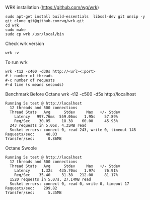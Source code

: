 WRK installation (https://github.com/wg/wrk)
```
sudo apt-get install build-essentials  libssl-dev git unzip -y
git clone git@github.com:wg/wrk.git
cd wrk
sudo make
sudo cp wrk /usr/local/bin
```

Check wrk version
```
wrk -v
```

To run wrk
```
wrk -t12 -c400 -d30s http://<url><:port>
#-t number of threads
#-c number of requests
#-d time (s means seconds)
```

Benchmark
Before Octane
wrk -t12 -c500 -d5s http://localhost
```
Running 5s test @ http://localhost
  12 threads and 500 connections
  Thread Stats   Avg      Stdev     Max   +/- Stdev
    Latency   997.76ms  559.06ms   1.95s    57.89%
    Req/Sec    30.05     18.38    60.00     45.95%
  243 requests in 5.06s, 4.35MB read
  Socket errors: connect 0, read 243, write 0, timeout 148
Requests/sec:     48.03
Transfer/sec:      0.86MB
```

Octane Swoole
```
Running 5s test @ http://localhost
  12 threads and 500 connections
  Thread Stats   Avg      Stdev     Max   +/- Stdev
    Latency     1.32s   435.70ms   1.97s    76.91%
    Req/Sec    35.40     31.38   212.00     81.17%
  1520 requests in 5.07s, 27.14MB read
  Socket errors: connect 0, read 0, write 0, timeout 17
Requests/sec:    299.82
Transfer/sec:      5.35MB
```